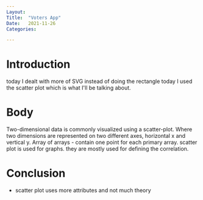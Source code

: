 ```yaml
---
Layout:
Title:	"Voters App"
Date:	2021-11-26
Categories:

---
```


# Introduction
today I dealt with more of SVG instead of doing the rectangle today I used the 
scatter plot which is what I'll be talking about.

# Body

Two-dimensional data is commonly visualized using a scatter-plot. Where two dimensions are represented on two different axes, horizontal x and vertical y.
Array of arrays - contain one point for each primary array.
scatter plot is used for graphs.
they are mostly used for defining the correlation.

# Conclusion

- scatter plot uses more attributes and not much theory
